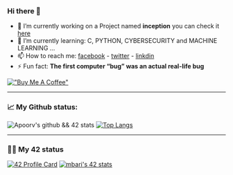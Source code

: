 ### Hi there 👋
<!--
[![42 Profile Card](https://1337-readme.vercel.app/api/profile?dark=true&login=mbari)](https://github.com/BariMehdi77)
**barimehdi77/barimehdi77** is a ✨ _special_ ✨ repository because its `README.md` (this file) appears on your GitHub profile.

Here are some ideas to get you started:
-->
- 🔭 I’m currently working on a Project named **inception** you can check it [here](https://github.com/barimehdi77/inception)
- 🌱 I’m currently learning: C, PYTHON, CYBERSECURITY and MACHINE LEARNING ...
- 📫 How to reach me: [facebook](https://www.facebook.com/bari.mehdi.77/) - [twitter](https://twitter.com/Barimehdi77) - [linkdin](https://www.linkedin.com/in/Barimehdi77/)
- ⚡ Fun fact: **The first computer “bug” was an actual real-life bug**

[!["Buy Me A Coffee"](https://www.buymeacoffee.com/assets/img/custom_images/orange_img.png)](https://www.buymeacoffee.com/barimehdi77)


---
### 📈 My Github status:
![Apoorv's github && 42 stats](https://github-readme-stats.vercel.app/api?username=barimehdi77&show_icons=true&theme=radical)
[![Top Langs](https://github-readme-stats.vercel.app/api/top-langs/?username=barimehdi77&layout=compact&text_color=daf7dc&bg_color=151515)](https://github.com/anuraghazra/github-readme-stats)



---
### 👨‍💻 My 42 status
[![42 Profile Card](https://1337-readme.vercel.app/api/profile?dark=true&login=mbari)](https://github.com/BariMehdi77)
[![mbari's 42 stats](https://badge42.herokuapp.com/api/stats/mbari?cursus=C%20reloaded)](https://github.com/BariMehdi77)

